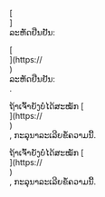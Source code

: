 [<br host>]<br action>ລະຫັດຢືນຢັນ:<br code>

[<br host>](https://<br host>)<br action>ລະຫັດຢືນຢັນ:<br code>.

ຖ້າເຈົ້າຍັງບໍ່ໄດ້ສະໝັກ [<br host>](https://<br host>)<br action>, ກະລຸນາລະເລີຍຂໍ້ຄວາມນີ້.

ຖ້າເຈົ້າຍັງບໍ່ໄດ້ສະໝັກ [<br host>](https://<br host>)<br action>, ກະລຸນາລະເລີຍຂໍ້ຄວາມນີ້.
